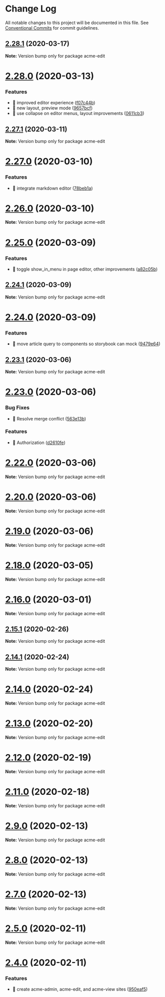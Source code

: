 # Change Log

All notable changes to this project will be documented in this file.
See [Conventional Commits](https://conventionalcommits.org) for commit guidelines.

## [2.28.1](https://github.com/nearform/orion/compare/v2.28.0...v2.28.1) (2020-03-17)

**Note:** Version bump only for package acme-edit





# [2.28.0](https://github.com/nearform/orion/compare/v2.27.1...v2.28.0) (2020-03-13)


### Features

* 🎸 improved editor experience ([f07c44b](https://github.com/nearform/orion/commit/f07c44bc4922f0c2a17cccb079b806ea4619e03e))
* 🎸 new layout, preview mode ([9657bcf](https://github.com/nearform/orion/commit/9657bcfb80fc4e55fc9589c7425b59d091f050ef))
* 🎸 use collapse on editor menus, layout improvements ([0611cb3](https://github.com/nearform/orion/commit/0611cb3cb45764da6e993db63e967f9344849f5f))





## [2.27.1](https://github.com/nearform/orion/compare/v2.27.0...v2.27.1) (2020-03-11)

**Note:** Version bump only for package acme-edit





# [2.27.0](https://github.com/nearform/orion/compare/v2.26.0...v2.27.0) (2020-03-10)


### Features

* 🎸 integrate markdown editor ([78beb1a](https://github.com/nearform/orion/commit/78beb1ad4f8b47c8ed86114c5f0afc4312533efd))





# [2.26.0](https://github.com/nearform/orion/compare/v2.25.0...v2.26.0) (2020-03-10)

**Note:** Version bump only for package acme-edit





# [2.25.0](https://github.com/nearform/orion/compare/v2.24.1...v2.25.0) (2020-03-09)


### Features

* 🎸 toggle show_in_menu in page editor, other improvements ([a82c05b](https://github.com/nearform/orion/commit/a82c05bc88b7eda8142efeb7d0f20a64899aa19c))





## [2.24.1](https://github.com/nearform/orion/compare/v2.24.0...v2.24.1) (2020-03-09)

**Note:** Version bump only for package acme-edit





# [2.24.0](https://github.com/nearform/orion/compare/v2.23.1...v2.24.0) (2020-03-09)


### Features

* 🎸 move article query to components so storybook can mock ([9479e64](https://github.com/nearform/orion/commit/9479e64eb99ca020fbf3ee29e3d8dda3927ab35c))





## [2.23.1](https://github.com/nearform/orion/compare/v2.23.0...v2.23.1) (2020-03-06)

**Note:** Version bump only for package acme-edit





# [2.23.0](https://github.com/nearform/orion/compare/v2.22.0...v2.23.0) (2020-03-06)


### Bug Fixes

* 🐛 Resolve merge conflict ([563e13b](https://github.com/nearform/orion/commit/563e13bf86347c0303d711eb9c7b512619e48671))


### Features

* 🎸 Authorization ([d2610fe](https://github.com/nearform/orion/commit/d2610fe5b8b9dbc58a0ae20eee2acb5c96c06342))





# [2.22.0](https://github.com/nearform/orion/compare/v2.21.0...v2.22.0) (2020-03-06)

**Note:** Version bump only for package acme-edit





# [2.20.0](https://github.com/nearform/orion/compare/v2.19.0...v2.20.0) (2020-03-06)

**Note:** Version bump only for package acme-edit





# [2.19.0](https://github.com/nearform/orion/compare/v2.18.0...v2.19.0) (2020-03-06)

**Note:** Version bump only for package acme-edit





# [2.18.0](https://github.com/nearform/orion/compare/v2.17.0...v2.18.0) (2020-03-05)

**Note:** Version bump only for package acme-edit





# [2.16.0](https://github.com/nearform/orion/compare/v2.15.1...v2.16.0) (2020-03-01)

**Note:** Version bump only for package acme-edit





## [2.15.1](https://github.com/nearform/orion/compare/v2.15.0...v2.15.1) (2020-02-26)

**Note:** Version bump only for package acme-edit





## [2.14.1](https://github.com/nearform/orion/compare/v2.14.0...v2.14.1) (2020-02-24)

**Note:** Version bump only for package acme-edit





# [2.14.0](https://github.com/nearform/orion/compare/v2.13.1...v2.14.0) (2020-02-24)

**Note:** Version bump only for package acme-edit





# [2.13.0](https://github.com/nearform/orion/compare/v2.12.0...v2.13.0) (2020-02-20)

**Note:** Version bump only for package acme-edit





# [2.12.0](https://github.com/nearform/orion/compare/v2.11.0...v2.12.0) (2020-02-19)

**Note:** Version bump only for package acme-edit





# [2.11.0](https://github.com/nearform/orion/compare/v2.10.0...v2.11.0) (2020-02-18)

**Note:** Version bump only for package acme-edit





# [2.9.0](https://github.com/nearform/orion/compare/v2.8.0...v2.9.0) (2020-02-13)

**Note:** Version bump only for package acme-edit





# [2.8.0](https://github.com/nearform/orion/compare/v2.7.0...v2.8.0) (2020-02-13)

**Note:** Version bump only for package acme-edit





# [2.7.0](https://github.com/nearform/orion/compare/v2.6.0...v2.7.0) (2020-02-13)

**Note:** Version bump only for package acme-edit





# [2.5.0](https://github.com/nearform/orion/compare/v2.4.0...v2.5.0) (2020-02-11)

**Note:** Version bump only for package acme-edit





# [2.4.0](https://github.com/nearform/orion/compare/v2.3.0...v2.4.0) (2020-02-11)


### Features

* 🎸 create acme-admin, acme-edit, and acme-view sites ([950eaf5](https://github.com/nearform/orion/commit/950eaf55a88a5f24807317a368bff85bae512513))
